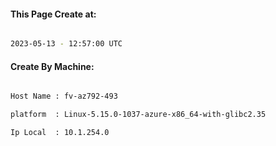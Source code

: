 
   
#### This Page Create at:

```bash

2023-05-13 - 12:57:00 UTC

```

#### Create By Machine:

```bash

Host Name : fv-az792-493

platform  : Linux-5.15.0-1037-azure-x86_64-with-glibc2.35

Ip Local  : 10.1.254.0

```

